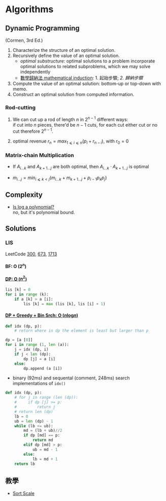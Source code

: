 # Algorithms  

## Dynamic Programming  

(Cormen, 3rd Ed.)

1. Characterize the structure of an optimal solution.
2. Recursively define the value of an optimal solution.  
   - *optimal substructure*: optimal solutions to a problem incorporate optimal solutions to related subproblems, which we may solve independently  
   - [數學歸納法 mathematical induction](https://youtu.be/hyvTl036PmA?t=86): 1. 起始步驟; *2. 歸納步驟*  
3. Compute the value of an optimal solution: bottom-up or top-down with memo.
4. Construct an optimal solution from computed information.  

### Rod-cutting

1. We can cut up a rod of length $n$ in $2^{n-1}$ different ways:  
  if cut into $n$ pieces, there'd be $n-1$ cuts, for each cut either cut or no cut therefore $2^{n-1}$.  

2. optimal revenue $r_n = max_{1⩽i⩽n}(p_i+r_{n-i})$, with $r_0 = 0$  

### Matrix-chain Multiplication

- If $A_{i...k}$ and $A_{k+1...j}$ are both optimal, then $A_{i...k}\cdot A_{k+1...j}$ is optimal  

- $m_{i...j} = min_{i⩽k<j} (m_{i...k}+m_{k+1...j}+p_{i-1}{p_k}p_j)$

## Complexity

- [Is log a polynomial?](https://www.quora.com/Is-log-a-polynomial)  
  no, but it's polynomial bound.  

## Solutions

### LIS

LeetCode [300](https://leetcode.com/problems/longest-increasing-subsequence/), [673](https://leetcode.com/problems/number-of-longest-increasing-subsequence/), [1713](https://leetcode.com/problems/minimum-operations-to-make-a-subsequence/)  

#### BF: O ($2^n$)

#### [DP: O ($n^2$)](https://youtu.be/7DKFpWnaxLI?t=630)  

```Python
lis [k] = 0
for i in range (k):
    if a [k] > a [i]:
        lis [k] = max (lis [k], lis [i] + 1)
```

#### [DP + Greedy + Bin Srch: O ($n$log$n$)](https://youtu.be/l2rCz7skAlk?t=369)  

```Python
def idx (dp, p):
    # return where in dp the element is least but larger than p

dp = [a [0]]
for i in range (1, len (a)):
    j = idx (dp, i)
    if j < len (dp):
        dp [j] = a [i]
    else:
        dp.append (a [i])
```

- binary (92ms) and sequental (comment, 248ms) search implementations of ```idx()```

```Python
def idx (dp, p):
    # for j in range (len (dp)):
    #     if dp [j] >= p:
    #         return j
    # return len (dp)
    lb = 0
    ub = len (dp) - 1
    while (lb <= ub):
        md = (lb + ub)//2
        if dp [md] == p:
            return md
        elif dp [md] > p:
            ub = md - 1
        else:
            lb = md + 1
    return lb
```

## 教學

- [Sort Scale](http://163.22.72.196/html5/html5_sort_scale/sort_scale.html)  
